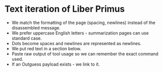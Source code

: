 # Text iteration of Liber Primus

* We match the formatting of the page (spacing, newlines) instead of the disassembled message.
* We prefer uppercase English letters - summarization pages can use standard case.
* Dots become spaces and newlines are represented as newlines.
* We put red text in a section below.
* Paste raw output of tool usage so we can remember the exact command used.
* If an Outguess payload exists - we link to it.
